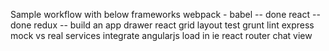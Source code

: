 Sample workflow with below frameworks
webpack - babel -- done
react -- done
redux --
build an app drawer
react grid layout
test
grunt
lint
express
mock vs real services
integrate angularjs
load in ie
react router
chat view

